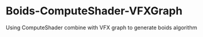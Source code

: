 # Boids-ComputeShader-VFXGraph
Using ComputeShader combine with VFX graph to generate boids algorithm
